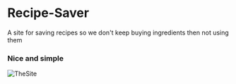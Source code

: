 # Recipe-Saver
 A site for saving recipes so we don't keep buying ingredients then not using them

### Nice and simple
![TheSite](https://i.imgur.com/OLamkcm.png)
